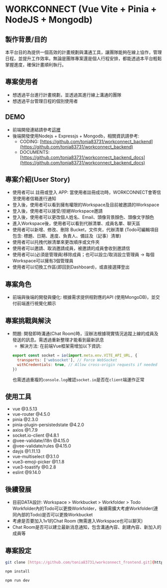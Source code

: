 # WORKCONNECT (Vue Vite + Pinia + NodeJS + Mongodb)

## 製作背景/目的

本平台目的為提供一個高效的計畫規劃與溝通工具，讓團隊能夠在線上協作，管理日程，並提升工作效率。無論是團隊專案還是個人行程安排，都能透過本平台輕鬆掌握進度，確保計畫順利執行。

## 專案使用者

- 想透過平台進行計畫規劃，並透過其進行線上溝通的團隊
- 想透過平台管理日程的個別使用者

## DEMO

- 前端開發連結請參考[這裡](workconnect-frontend-omega.vercel.app)
- 後端開發使用Nodejs + Expressjs + Mongodb，相關資訊請參考:
  - CODING: [https://github.com/tonia83731/workconnect_backend](https://github.com/tonia83731/workconnect_backend)
  - DOCUMENTS: [https://github.com/tonia83731/workconnect_backend_docs](https://github.com/tonia83731/workconnect_backend_docs)

## 專案介紹(User Story)

- 使用者可以 註冊或登入 APP: 當使用者註冊成功時，WORKCONNECT會寄信至使用者信箱進行通知
- 登入後，使用者可以看到擁有權限的Workspace及目前被邀請的Workspace
- 登入後，使用者可以接受/拒絕Workspace邀請
- 登入後，使用者可以更改個人姓名、Email、頭像背景顏色、頭像文字顏色
- 進入Workspace後，使用者可以看到代辦清單、成員名單、聊天區
- 使用者可以新增、修改、刪除 Bucket，文件夾，代辦清單 (Todo可編輯項目包含: 標題、日期、進度、負責人、備註及（記事）清單)
- 使用者可以托拽代辦清單來更改順序或文件夾
- 使用者可以邀請、取消邀請成員，被邀請的成員會收到邀請信
- 使用者可以(必須是管理員)移除成員；也可以設立/取消設立管理員 → 每個Workspace可以擁有3個管理員
- 使用者可以切換工作區(即回到Dashboard)，或直接選擇登出

## 專案角色

- 前端與後端的開發與優化: 根據需求提供相對應的API (使用MongoDB)，並交付前端進行視覺化顯示

## 專案挑戰與解決

- 問題: 開發即時溝通(Chat Room)時，沒辦法根據現實情況追蹤上線的成員及發送的訊息。需透過重新整理才能看到最新訊息
  - 解決方法: 在前端Vue框架需增加以下資訊:
  ```javascript
  export const socket = io(import.meta.env.VITE_API_URL, {
    transports: ['websocket'], // Force WebSocket
    withCredentials: true, // Allow cross-origin requests if needed
  })
  ```
  也需透過重複的`console.log`確認`socket.io`是否在`client`端運作正常

## 使用工具

- vue @3.5.13
- vue-router @4.5.0
- pinia @2.3.0
- pinia-plugin-persistedstate @4.2.0
- axios @1.7.9
- socket.io-client @4.8.1
- @vee-validate/i18n @4.15.0
- @vee-validate/rules @4.15.0
- dayjs @1.11.13
- vue-multiselect @3.1.0
- vue3-emoji-picker @1.1.8
- vue3-toastify @0.2.8
- eslint @9.14.0

## 後續發展

- 目前DATA設計: Workspace > Workbucket > Workfolder > Todo
  Workfolder內的Todo可以更換Workfolder，後續需擴大考慮Workfolder(連同內部的Todo)是否可以更換Workbucket
- 考慮是否要加入1v1的Chat Room (無需進入Workspace也可以聊天)
- Chat Room是否可以建立最新消息通知，包含溝通內容、創建內容、新加入的成員等

## 專案設定

```sh
git clone [https://github.com/tonia83731/workconnect_frontend.git](https://github.com/tonia83731/workconnect_frontend.git)
```

```sh
npm install
```

```sh
npm run dev
```
